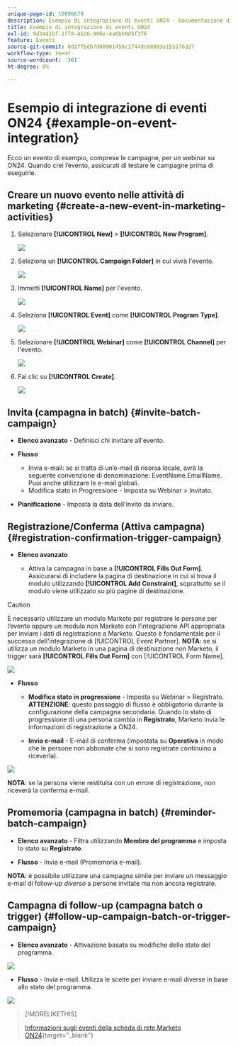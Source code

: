 ```yaml
---
unique-page-id: 10096679
description: Esempio di integrazione di eventi ON24 - Documentazione di Marketo - Documentazione del prodotto
title: Esempio di integrazione di eventi ON24
exl-id: 9d34d1bf-1ff8-4b26-906e-4a6bb9d5f3f6
feature: Events
source-git-commit: 0d37fbdb7d08901458c1744dc68893e155176327
workflow-type: tm+mt
source-wordcount: '361'
ht-degree: 0%

---
```


# Esempio di integrazione di eventi ON24 {#example-on-event-integration}

Ecco un evento di esempio, comprese le campagne, per un webinar su ON24. Quando crei l’evento, assicurati di testare le campagne prima di eseguirle.

## Creare un nuovo evento nelle attività di marketing {#create-a-new-event-in-marketing-activities}

1. Selezionare **[!UICONTROL New]** > **[!UICONTROL New Program]**.

   ![](assets/image2015-12-22-15-3a35-3a15.png)

1. Seleziona un **[!UICONTROL Campaign Folder]** in cui vivrà l&#39;evento.

   ![](assets/image2015-12-22-15-3a39-3a51.png)

1. Immetti **[!UICONTROL Name]** per l&#39;evento.

   ![](assets/image2015-12-22-15-3a43-3a4.png)

1. Seleziona **[!UICONTROL Event]** come **[!UICONTROL Program Type]**.

   ![](assets/image2015-12-22-15-3a44-3a41.png)

1. Selezionare **[!UICONTROL Webinar]** come **[!UICONTROL Channel]** per l&#39;evento.

   ![](assets/image2015-12-22-15-3a46-3a34.png)

1. Fai clic su **[!UICONTROL Create]**.

   ![](assets/image2015-12-22-15-3a48-3a20.png)

## Invita (campagna in batch)  {#invite-batch-campaign}

* **Elenco avanzato** - Definisci chi invitare all&#39;evento.
* **Flusso**

   * Invia e-mail: se si tratta di un’e-mail di risorsa locale, avrà la seguente convenzione di denominazione: EventName.EmailName. Puoi anche utilizzare le e-mail globali.
   * Modifica stato in Progressione - Imposta su Webinar > Invitato.

* **Pianificazione** - Imposta la data dell&#39;invito da inviare.

## Registrazione/Conferma (Attiva campagna) {#registration-confirmation-trigger-campaign}

* **Elenco avanzato**

   * Attiva la campagna in base a **[!UICONTROL Fills Out Form]**. Assicurarsi di includere la pagina di destinazione in cui si trova il modulo utilizzando **[!UICONTROL Add Constraint]**, soprattutto se il modulo viene utilizzato su più pagine di destinazione.

>[!CAUTION]
>
>È necessario utilizzare un modulo Marketo per registrare le persone per l’evento oppure un modulo non Marketo con l’integrazione API appropriata per inviare i dati di registrazione a Marketo. Questo è fondamentale per il successo dell&#39;integrazione di [!UICONTROL Event Partner]. **NOTA**: se si utilizza un modulo Marketo in una pagina di destinazione non Marketo, il trigger sarà **[!UICONTROL Fills Out Form]** con [!UICONTROL Form Name].

![](assets/image2015-12-22-15-3a50-3a22.png)

* **Flusso**

   * **Modifica stato in progressione** - Imposta su Webinar > Registrato. **ATTENZIONE**: questo passaggio di flusso è obbligatorio durante la configurazione della campagna secondaria. Quando lo stato di progressione di una persona cambia in **Registrato**, Marketo invia le informazioni di registrazione a ON24.

   * **Invia e-mail** - E-mail di conferma (impostata su **Operativa** in modo che le persone non abbonate che si sono registrate continuino a riceverla).

![](assets/image2015-12-22-15-3a52-3a9.png)

**NOTA**: se la persona viene restituita con un errore di registrazione, non riceverà la conferma e-mail.

## Promemoria (campagna in batch) {#reminder-batch-campaign}

* **Elenco avanzato** - Filtra utilizzando **Membro del programma** e imposta lo stato su **Registrato**.

* **Flusso** - Invia e-mail (Promemoria e-mail).

**NOTA**: è possibile utilizzare una campagna simile per inviare un messaggio e-mail di follow-up *diverso* a persone invitate ma non ancora registrate.

## Campagna di follow-up (campagna batch o trigger) {#follow-up-campaign-batch-or-trigger-campaign}

* **Elenco avanzato** - Attivazione basata su modifiche dello stato del programma.

![](assets/image2015-12-22-15-3a57-3a25.png)

* **Flusso** - Invia e-mail. Utilizza le scelte per inviare e-mail diverse in base allo stato del programma.

![](assets/ten.png)

>[!MORELIKETHIS]
>
>[Informazioni sugli eventi della scheda di rete Marketo ON24](/help/marketo/product-docs/demand-generation/events/create-an-event/create-an-event-with-the-marketo-on24-adapter/understanding-marketo-on24-adapter-events.md){target="_blank"}
